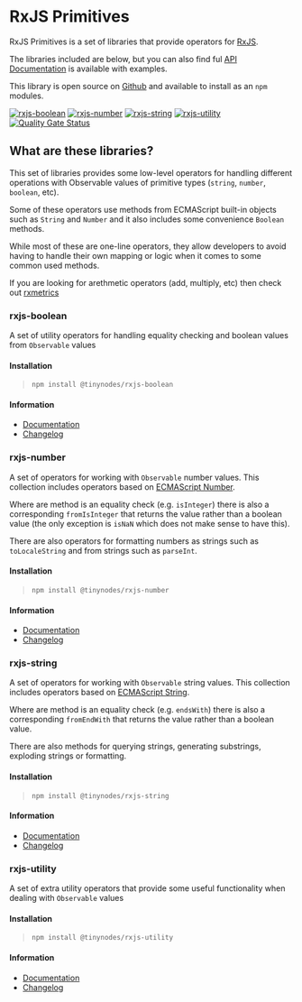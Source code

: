 # RxJS Primitives

RxJS Primitives is a set of libraries that provide operators for [RxJS](https://rxjs-dev.firebaseapp.com/).

The libraries included are below, but you can also find ful [API Documentation](https://tanepiper.github.io/rxjs-primitives/) is available with examples.

This library is open source on [Github](https://github.com/tanepiper/rxjs-primitives) and available to install as an `npm` modules.

[![rxjs-boolean](https://img.shields.io/npm/v/@tinynodes/rxjs-boolean?label=rxjs-boolean)](https://www.npmjs.com/package/@tinynodes/rxjs-boolean)
[![rxjs-number](https://img.shields.io/npm/v/@tinynodes/rxjs-number?label=rxjs-number)](https://www.npmjs.com/package/@tinynodes/rxjs-number)
[![rxjs-string](https://img.shields.io/npm/v/@tinynodes/rxjs-string?label=rxjs-string)](https://www.npmjs.com/package/@tinynodes/rxjs-string)
[![rxjs-utility](https://img.shields.io/npm/v/@tinynodes/rxjs-utility?label=rxjs-utility)](https://www.npmjs.com/package/@tinynodes/rxjs-utility)
[![Quality Gate Status](https://sonarcloud.io/api/project_badges/measure?project=tanepiper_rxjs-primitives&metric=alert_status)](https://sonarcloud.io/dashboard?id=tanepiper_rxjs-primitives)

## What are these libraries?

This set of libraries provides some low-level operators for handling different operations with Observable values of primitive types (`string`, `number`, `boolean`, etc).

Some of these operators use methods from ECMAScript built-in objects such as `String` and `Number` and it also includes some convenience `Boolean` methods.

While most of these are one-line operators, they allow developers to avoid having to handle their own mapping or logic when it comes to some common used methods.

If you are looking for arethmetic operators (add, multiply, etc) then check out [rxmetrics](https://loreanvictor.github.io/rxmetics/)

### rxjs-boolean

A set of utility operators for handling equality checking and boolean values from `Observable` values

#### Installation

> `npm install @tinynodes/rxjs-boolean`

#### Information

- [Documentation](https://tanepiper.github.io/rxjs-primitives/modules/boolean.html)
- [Changelog](https://github.com/tanepiper/rxjs-primitives/blob/master/libs/rxjs/boolean/CHANGELOG.md)

### rxjs-number

A set of operators for working with `Observable` number values. This collection includes operators based on
[ECMAScript Number](https://developer.mozilla.org/en-US/docs/Web/JavaScript/Reference/Global_Objects/Number).

Where are method is an equality check (e.g. `isInteger`) there is also a corresponding `fromIsInteger` that returns the value
rather than a boolean value (the only exception is `isNaN` which does not make sense to have this).

There are also operators for formatting numbers as strings such as `toLocaleString` and from strings such as `parseInt`.

#### Installation

> `npm install @tinynodes/rxjs-number`

#### Information

- [Documentation](https://tanepiper.github.io/rxjs-primitives/modules/number.html)
- [Changelog](https://github.com/tanepiper/rxjs-primitives/blob/master/libs/rxjs/number/CHANGELOG.md)

### rxjs-string



A set of operators for working with `Observable` string values. This collection includes operators based on
[ECMAScript String](https://developer.mozilla.org/en-US/docs/Web/JavaScript/Reference/Global_Objects/String).

Where are method is an equality check (e.g. `endsWith`) there is also a corresponding `fromEndWith` that returns the value
rather than a boolean value.

There are also methods for querying strings, generating substrings, exploding strings or formatting.

#### Installation

> `npm install @tinynodes/rxjs-string`

#### Information

- [Documentation](https://tanepiper.github.io/rxjs-primitives/modules/string.html)
- [Changelog](https://github.com/tanepiper/rxjs-primitives/blob/master/libs/rxjs/string/CHANGELOG.md)

### rxjs-utility

A set of extra utility operators that provide some useful functionality when dealing with `Observable` values

#### Installation

> `npm install @tinynodes/rxjs-utility`

#### Information

- [Documentation](https://tanepiper.github.io/rxjs-primitives/utility/boolean.html)
- [Changelog](https://github.com/tanepiper/rxjs-primitives/blob/master/libs/rxjs/utility/CHANGELOG.md)
